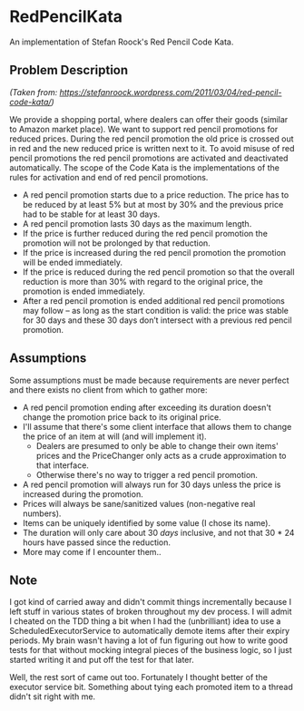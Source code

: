# RedPencilKata

An implementation of Stefan Roock's Red Pencil Code Kata.

## Problem Description ##
*(Taken from: https://stefanroock.wordpress.com/2011/03/04/red-pencil-code-kata/)*

We provide a shopping portal, where dealers can offer their goods (similar to Amazon market place).
We want to support red pencil promotions for reduced prices. During the red pencil promotion the old price is crossed out in red and the new reduced price is written next to it.
To avoid misuse of red pencil promotions the red pencil promotions are activated and deactivated automatically.
The scope of the Code Kata is the implementations of the rules for activation and end of red pencil promotions.

* A red pencil promotion starts due to a price reduction. The price has to be reduced by at least 5% but at most by 30% and the previous price had to be stable for at least 30 days.
* A red pencil promotion lasts 30 days as the maximum length.
* If the price is further reduced during the red pencil promotion the promotion will not be prolonged by that reduction.
* If the price is increased during the red pencil promotion the promotion will be ended immediately.
* If the price is reduced during the red pencil promotion so that the overall reduction is more than 30% with regard to the original price, the promotion is ended immediately.
* After a red pencil promotion is ended additional red pencil promotions may follow – as long as the start condition is valid: the price was stable for 30 days and these 30 days don’t intersect with a previous red pencil promotion.

## Assumptions ##

Some assumptions must be made because requirements are never perfect and there exists no client from which to gather more:

* A red pencil promotion ending after exceeding its duration doesn't change the promotion price back to its original price.
* I'll assume that there's some client interface that allows them to change the price of an item at will (and will implement it).
    * Dealers are presumed to only be able to change their own items' prices and the PriceChanger only acts as a crude approximation to that interface.
    * Otherwise there's no way to trigger a red pencil promotion.
* A red pencil promotion will always run for 30 days unless the price is increased during the promotion.
* Prices will always be sane/sanitized values (non-negative real numbers).
* Items can be uniquely identified by some value (I chose its name).
* The duration will only care about 30 *days* inclusive, and not that 30 * 24 hours have passed since the reduction.
* More may come if I encounter them..

## Note ##

I got kind of carried away and didn't commit things incrementally because I left stuff in various states of broken throughout my dev process.
I will admit I cheated on the TDD thing a bit when I had the (unbrilliant) idea to use a ScheduledExecutorService to automatically
demote items after their expiry periods. My brain wasn't having a lot of fun figuring out how to write good tests for that without mocking
integral pieces of the business logic, so I just started writing it and put off the test for that later.

Well, the rest sort of came out too. Fortunately I thought better of the executor service bit. 
Something about tying each promoted item to a thread didn't sit right with me.